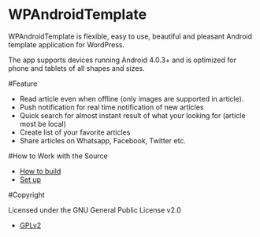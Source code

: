 # WPAndroidTemplate

WPAndroidTemplate is flexible, easy to use, beautiful and pleasant Android template application for WordPress.

The app supports devices running Android 4.0.3+ and is optimized for phone and tablets of all shapes and sizes.

#Feature

* Read article even when offline (only images are supported in article).
* Push notification for real time notification of new articles
* Quick search for almost instant result of what your looking for (article most be local)
* Create list of your favorite articles
* Share articles on Whatsapp, Facebook, Twitter etc.

#How to Work with the Source

* [How to build](https://github.com/murielK/WPAndroidTemplate/blob/master/BUILDING.md)
* [Set up](https://github.com/murielK/WPAndroidTemplate/blob/master/SETUP.md)

#Copyright

Licensed under the GNU General Public License v2.0

* [GPLv2](https://github.com/murielK/WPAndroidTemplate/blob/master/LICENSE.md)
